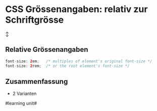 # CSS Grössenangaben: relativ zur Schriftgrösse
↕️

## Relative Grössenangaben

```java
font-size: 2em;   /* multiples of element's original font-size */
font-size: 2rem;  /* or the root element's font-size */
```

## Zusammenfassung
- 2 Varianten


#learning unit#